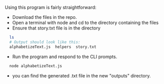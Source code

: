 Using this program is fairly straightforward:
- Download the files in the repo.
- Open a terminal with node and cd to the directory containing the files
- Ensure that story.txt file is in the directory
```bash
  ls
  # Output should look like this:
  alphabetizeText.js  helpers  story.txt
```
- Run the program and respond to the CLI prompts.
```bash
  node alphabetizeText.js
```
- you can find the generated .txt file in the new "outputs" directory.
